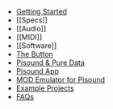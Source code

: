 * [Getting Started](home)
* [[Specs]]
* [[Audio]]
* [[MIDI]]
* [[Software]]
* [The Button](the-button)
* [Pisound & Pure Data](pisound-&-Pure-Data)
* [Pisound App](Pisound-App)
* [MOD Emulator for Pisound](MODEP)
* [Example Projects](Example-projects)
* [FAQs](faqs)
